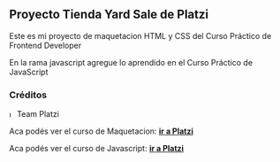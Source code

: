 
## **Proyecto Tienda Yard Sale de Platzi** 

Este es mi proyecto de maquetacion HTML y CSS del Curso Práctico de Frontend Developer 

En la rama javascript agregue lo aprendido en el Curso Práctico de JavaScript

### **Créditos** 
<img alt="logo" src="https://static.platzi.com/media/platzi-isotipo@2x.png" width="10"> Team Platzi 

Aca podés ver el curso de Maquetacion: **[ir a Platzi](https://platzi.com/cursos/frontend-developer-practico/)**

Aca podés ver el curso de Javascript: **[ir a Platzi](https://platzi.com/cursos/javascript-practico/)**

